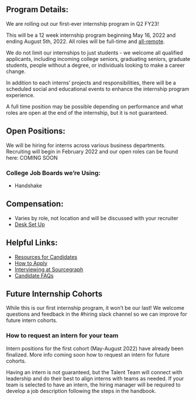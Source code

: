 ## Program Details:

We are rolling out our first-ever internship program in Q2 FY23!

This will be a 12 week internship program beginning May 16, 2022 and ending August 5th, 2022. All roles will be full-time and [all-remote](../../company-info-and-process/remote/index.md).

We do not limit our internships to just students - we welcome all qualified applicants, including incoming college seniors, graduating seniors, graduate students, people without a degree, or individuals looking to make a career change.

In addition to each interns’ projects and responsibilities, there will be a scheduled social and educational events to enhance the internship program experience.

A full time position may be possible depending on performance and what roles are open at the end of the internship, but it is not guaranteed.

## Open Positions:

We will be hiring for interns across various business departments. Recruiting will begin in February 2022 and our open roles can be found here:
COMING SOON

### College Job Boards we’re Using:

- Handshake

## Compensation:

- Varies by role, not location and will be discussed with your recruiter
- [Desk Set Up](../../benefits-pay-perks/benefits-perks/spending-company-money.md#interns)

## Helpful Links:

- [Resources for Candidates](tools/resources_for_candidates.md)
- [How to Apply](tools/resources_for_candidates.md#how-to-apply)
- [Interviewing at Sourcegraph](tools/resources_for_candidates.md#interviewing-at-sourcegraph)
- [Candidate FAQs](tools/resources_for_candidates.md#candidate-faqs)

## Future Internship Cohorts

While this is our first internship program, it won’t be our last! We welcome questions and feedback in the #hiring slack channel so we can improve for future intern cohorts. 

### How to request an intern for your team

Intern positions for the first cohort (May-August 2022) have already been finalized. More info coming soon how to request an intern for future cohorts.

Having an intern is not guaranteed, but the Talent Team will connect with leadership and do their best to align interns with teams as needed.
If your team is selected to have an intern, the hiring manager will be required to develop a job description following the steps in the handbook.

